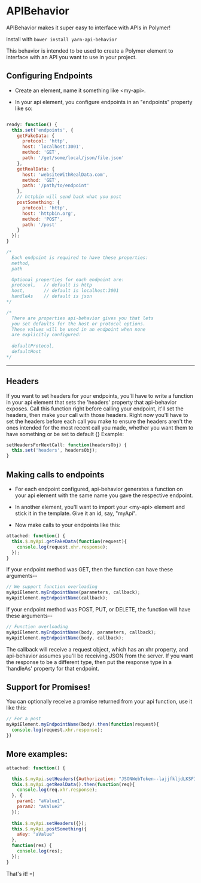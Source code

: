 # APIBehavior
APIBehavior makes it super easy to interface with APIs in Polymer!

install with `bower install yarn-api-behavior`

This behavior is intended to be used to create a Polymer element to interface with an API you want to use in your project.


## Configuring Endpoints
* Create an element, name it something like \<my-api\>.

* In your api element, you configure endpoints in an "endpoints" property like so:
```javascript

ready: function() {
  this.set('endpoints', {
    getFakeData: {
      protocol: 'http',
      host: 'localhost:3001',
      method: 'GET',
      path: '/get/some/local/json/file.json'
    },
    getRealData: {
      host: 'websiteWithRealData.com',
      method: 'GET',
      path: '/path/to/endpoint'
    },
    // httpbin will send back what you post
    postSomething: {
      protocol: 'http',
      host: 'httpbin.org',
      method: 'POST',
      path: '/post'
    }
  });
}

/*
  Each endpoint is required to have these properties:
  method,
  path

  Optional properties for each endpoint are:
  protocol,   // default is http
  host,       // default is localhost:3001
  handleAs    // default is json
*/

/*
  There are properties api-behavior gives you that lets
  you set defaults for the host or protocol options.
  These values will be used in an endpoint when none
  are explicitly configured:
  
  defaultProtocol,
  defaultHost
*/
```
---

## Headers
If you want to set headers for your endpoints, you'll have to write a function in your api element that sets the 'headers' property that api-behavior exposes. Call this function right before calling your endpoint, it'll set the headers, then make your call with those headers. Right now you'll have to set the headers before each call you make to ensure the headers aren't the ones intended for the most recent call you made, whether you want them to have something or be set to default {}
Example:
```javascript
setHeadersForNextCall: function(headersObj) {
  this.set('headers', headersObj);
}
```

## Making calls to endpoints

* For each endpoint configured, api-behavior generates a function on your api element with the same name you gave the respective endpoint.

* In another element, you'll want to import your \<my-api\> element and stick it in the template. Give it an id, say, "myApi".

* Now make calls to your endpoints like this:

```javascript
attached: function() {
  this.$.myApi.getFakeData(function(request){
    console.log(request.xhr.response);
  });
}
```

If your endpoint method was GET, then the function can have these arguments--
```javascript
// We support function overloading
myApiElement.myEndpointName(parameters, callback);
myApiElement.myEndpointName(callback);
```
If your endpoint method was POST, PUT, or DELETE, the function will have these arguments--
```javascript
// Function overloading
myApiElement.myEndpointName(body, parameters, callback);
myApiElement.myEndpointName(body, callback);
```

The callback will receive a request object, which has an xhr property, and api-behavior assumes you'll be receiving JSON from the server.
If you want the response to be a different type, then put the response type in a 'handleAs' property for that
endpoint.

## Support for Promises!
You can optionally receive a promise returned from your api function, use it like this:
```javascript
// For a post
myApiElement.myEndpointName(body).then(function(request){
  console.log(request.xhr.response);
})
```



## More examples:
```javascript
attached: function() {

  this.$.myApi.setHeaders({Authorization: "JSONWebToken--lajjfkljdLKSFIf28283rji93..."});
  this.$.myApi.getRealData().then(function(req){
    console.log(req.xhr.response);
  }, {
    param1: "aValue1",
    param2: "aValue2"
  });
  
  this.$.myApi.setHeaders({});
  this.$.myApi.postSomething({
    aKey: "aValue"
  },
  function(res) {
    console.log(res);
  });
}
```


That's it! =)
